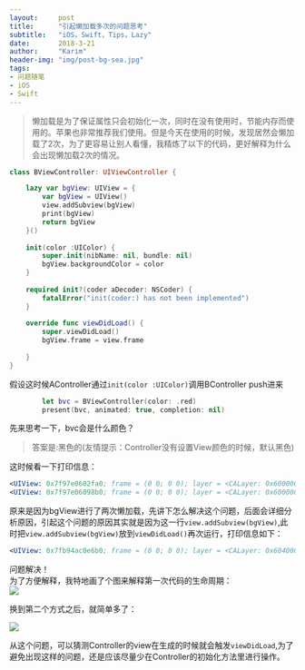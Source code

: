 ```yaml
---
layout:     post
title:      "引起懒加载多次的问题思考"
subtitle:   "iOS，Swift，Tips，Lazy"
date:       2018-3-21
author:     "Karim"
header-img: "img/post-bg-sea.jpg"
tags:
- 问题随笔
- iOS
- Swift
---  
```



> 懒加载是为了保证属性只会初始化一次，同时在没有使用时，节能内存而使用的。苹果也非常推荐我们使用。但是今天在使用的时候，发现居然会懒加载了2次，为了更容易让别人看懂，我精炼了以下的代码，更好解释为什么会出现懒加载2次的情况。  

```swift
class BViewController: UIViewController {

    lazy var bgView: UIView = {
        var bgView = UIView()
        view.addSubview(bgView)
        print(bgView)
        return bgView
    }()
    
    init(color :UIColor) {
        super.init(nibName: nil, bundle: nil)
        bgView.backgroundColor = color
    }
    
    required init?(coder aDecoder: NSCoder) {
        fatalError("init(coder:) has not been implemented")
    }
    
    override func viewDidLoad() {
        super.viewDidLoad()
        bgView.frame = view.frame
        
    }
}
```  

假设这时候AController通过`init(color :UIColor)`调用BController push进来  
```swift
        let bvc = BViewController(color: .red)
        present(bvc, animated: true, completion: nil)
```  
先来思考一下，bvc会是什么颜色？ 

 > 答案是:黑色的(友情提示：Controller没有设置View颜色的时候，默认黑色)  

这时候看一下打印信息：  
```LLVM
<UIView: 0x7f97e0602fa0; frame = (0 0; 0 0); layer = <CALayer: 0x60000022c2e0>>
<UIView: 0x7f97e06098b0; frame = (0 0; 0 0); layer = <CALayer: 0x60000022be60>>

```  
原来是因为bgView进行了两次懒加载，先讲下怎么解决这个问题，后面会详细分析原因，引起这个问题的原因其实就是因为这一行`view.addSubview(bgView)`,此时把`view.addSubview(bgView)`放到`viewDidLoad()`再次运行，打印信息如下：
```LLVM
<UIView: 0x7fb94ac0e6b0; frame = (0 0; 0 0); layer = <CALayer: 0x604000224020>>
```  
问题解决！  
为了方便解释，我特地画了个图来解释第一次代码的生命周期：  
![](http://images.foolishtalk.org/2018-3-21-lazy-1.png)

换到第二个方式之后，就简单多了：  

![](http://images.foolishtalk.org/2018-3-21-lazy-2.png)    

从这个问题，可以猜测Controller的view在生成的时候就会触发`viewDidLoad`,为了避免出现这样的问题，还是应该尽量少在Controller的初始化方法里进行操作。
